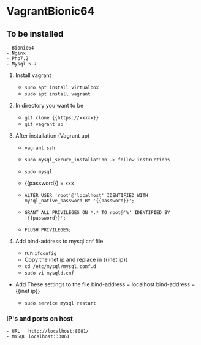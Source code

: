 # VagrantBionic64

## To be installed
	- Bionic64
	- Nginx
	- Php7.2
	- Mysql 5.7

1. Install vagrant
	- `sudo apt install virtualbox`
	- `sudo apt install vagrant`

2. In directory you want to be
	- `git clone {{https://xxxxx}}`
	- `git vagrant up`

3. After installation (Vagrant up)
	- `vagrant ssh`
	- `sudo mysql_secure_installation -> follow instructions`

	- `sudo mysql`

	- {{password}} = xxx
	- `ALTER USER 'root'@'localhost' IDENTIFIED WITH mysql_native_password BY '{{password}}';`
	- `GRANT ALL PRIVILEGES ON *.* TO root@'%' IDENTIFIED BY '{{password}}';`
	- `FLUSH PRIVILEGES;`

4. Add bind-address to mysql.cnf file
	- run `ifconfig`
	- Copy the inet ip and replace in {{inet ip}}
	- `cd /etc/mysql/mysql.conf.d`
	- `sudo vi mysqld.cnf`

- Add These settings to the file
 	bind-address            = localhost
 	bind-address            = {{inet ip}}

	- `sudo service mysql restart`

### IP's and ports on host
	- URL	http://localhost:8081/
	- MYSQL	localhost:33061


